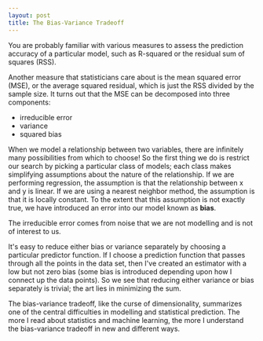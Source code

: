 ```yaml
---
layout: post
title: The Bias-Variance Tradeoff
---
```


You are probably familiar with various measures to assess the prediction accuracy of a particular model, such as R-squared or the residual sum of squares (RSS). 

Another measure that statisticians care about is the mean squared error (MSE), or the average squared residual, which is just the RSS divided by the sample size.  It turns out that the MSE can be decomposed into three components:
- irreducible error
- variance
- squared bias  

When we model a relationship between two variables, there are infinitely many possibilities from which to choose! So the first thing we do is restrict our search by picking a particular class of models; each class makes simplifying assumptions about the nature of the relationship. If we are performing regression, the assumption is that the relationship between x and y is linear.  If we are using a nearest neighbor method, the assumption is that it is locally constant. To the extent that this assumption is not exactly true, we have introduced an error into our model known as **bias**.



The irreducible error comes from noise that we are not modelling and is not of interest to us.  

It's easy to reduce either bias or variance separately by choosing a particular predictor function.  If I choose a prediction function that passes through all the points in the data set, then I've created an estimator with a low but not zero bias (some bias is introduced depending upon how I connect up the data points).  So we see that reducing either variance or bias separately is trivial; the art lies in minimizing the sum.  


The bias-variance tradeoff, like the curse of dimensionality, summarizes one of the central difficulties in modelling and statistical prediction. The more I read about statistics and machine learning, the more I understand the bias-variance tradeoff in new and different ways. 
